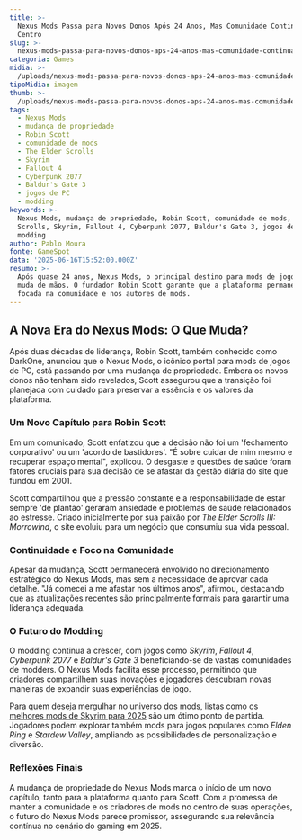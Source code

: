 ```yaml
---
title: >-
  Nexus Mods Passa para Novos Donos Após 24 Anos, Mas Comunidade Continua no
  Centro
slug: >-
  nexus-mods-passa-para-novos-donos-aps-24-anos-mas-comunidade-continua-no-centro
categoria: Games
midia: >-
  /uploads/nexus-mods-passa-para-novos-donos-aps-24-anos-mas-comunidade-continua-no-centro-thumb.jpg
tipoMidia: imagem
thumb: >-
  /uploads/nexus-mods-passa-para-novos-donos-aps-24-anos-mas-comunidade-continua-no-centro-thumb.jpg
tags:
  - Nexus Mods
  - mudança de propriedade
  - Robin Scott
  - comunidade de mods
  - The Elder Scrolls
  - Skyrim
  - Fallout 4
  - Cyberpunk 2077
  - Baldur's Gate 3
  - jogos de PC
  - modding
keywords: >-
  Nexus Mods, mudança de propriedade, Robin Scott, comunidade de mods, The Elder
  Scrolls, Skyrim, Fallout 4, Cyberpunk 2077, Baldur's Gate 3, jogos de PC,
  modding
author: Pablo Moura
fonte: GameSpot
data: '2025-06-16T15:52:00.000Z'
resumo: >-
  Após quase 24 anos, Nexus Mods, o principal destino para mods de jogos de PC,
  muda de mãos. O fundador Robin Scott garante que a plataforma permanecerá
  focada na comunidade e nos autores de mods.
---
```


## A Nova Era do Nexus Mods: O Que Muda?

Após duas décadas de liderança, Robin Scott, também conhecido como DarkOne, anunciou que o Nexus Mods, o icônico portal para mods de jogos de PC, está passando por uma mudança de propriedade. Embora os novos donos não tenham sido revelados, Scott assegurou que a transição foi planejada com cuidado para preservar a essência e os valores da plataforma.

### Um Novo Capítulo para Robin Scott

Em um comunicado, Scott enfatizou que a decisão não foi um 'fechamento corporativo' ou um 'acordo de bastidores'. "É sobre cuidar de mim mesmo e recuperar espaço mental", explicou. O desgaste e questões de saúde foram fatores cruciais para sua decisão de se afastar da gestão diária do site que fundou em 2001.

Scott compartilhou que a pressão constante e a responsabilidade de estar sempre 'de plantão' geraram ansiedade e problemas de saúde relacionados ao estresse. Criado inicialmente por sua paixão por *The Elder Scrolls III: Morrowind*, o site evoluiu para um negócio que consumiu sua vida pessoal.

### Continuidade e Foco na Comunidade

Apesar da mudança, Scott permanecerá envolvido no direcionamento estratégico do Nexus Mods, mas sem a necessidade de aprovar cada detalhe. "Já comecei a me afastar nos últimos anos", afirmou, destacando que as atualizações recentes são principalmente formais para garantir uma liderança adequada.

### O Futuro do Modding

O modding continua a crescer, com jogos como *Skyrim*, *Fallout 4*, *Cyberpunk 2077* e *Baldur's Gate 3* beneficiando-se de vastas comunidades de modders. O Nexus Mods facilita esse processo, permitindo que criadores compartilhem suas inovações e jogadores descubram novas maneiras de expandir suas experiências de jogo.

Para quem deseja mergulhar no universo dos mods, listas como os [melhores mods de Skyrim para 2025](https://www.gamespot.com/gallery/best-skyrim-mods/2900-6392/) são um ótimo ponto de partida. Jogadores podem explorar também mods para jogos populares como *Elden Ring* e *Stardew Valley*, ampliando as possibilidades de personalização e diversão.

### Reflexões Finais

A mudança de propriedade do Nexus Mods marca o início de um novo capítulo, tanto para a plataforma quanto para Scott. Com a promessa de manter a comunidade e os criadores de mods no centro de suas operações, o futuro do Nexus Mods parece promissor, assegurando sua relevância contínua no cenário do gaming em 2025.
